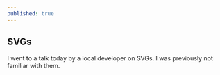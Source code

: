```yaml
---
published: true
---
```

## SVGs

I went to a talk today by a local developer on SVGs. I was previously not familiar with them.


